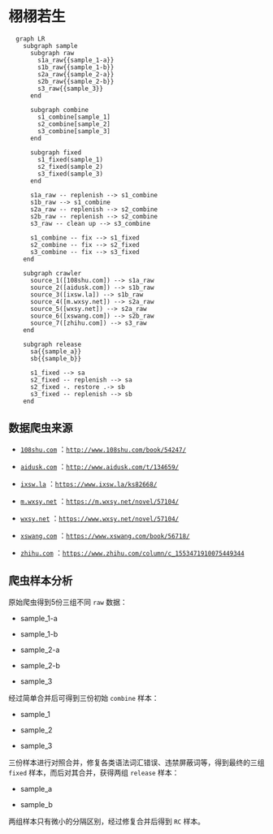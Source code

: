# 栩栩若生

```mermaid
  graph LR
    subgraph sample
      subgraph raw
        s1a_raw{{sample_1-a}}
        s1b_raw{{sample_1-b}}
        s2a_raw{{sample_2-a}}
        s2b_raw{{sample_2-b}}
        s3_raw{{sample_3}}
      end

      subgraph combine
        s1_combine[sample_1]
        s2_combine[sample_2]
        s3_combine[sample_3]
      end

      subgraph fixed
        s1_fixed(sample_1)
        s2_fixed(sample_2)
        s3_fixed(sample_3)
      end

      s1a_raw -- replenish --> s1_combine
      s1b_raw --> s1_combine
      s2a_raw -- replenish --> s2_combine
      s2b_raw -- replenish --> s2_combine
      s3_raw -- clean up --> s3_combine

      s1_combine -- fix --> s1_fixed
      s2_combine -- fix --> s2_fixed
      s3_combine -- fix --> s3_fixed
    end

    subgraph crawler
      source_1([108shu.com]) --> s1a_raw
      source_2([aidusk.com]) --> s1b_raw
      source_3([ixsw.la]) --> s1b_raw
      source_4([m.wxsy.net]) --> s2a_raw
      source_5([wxsy.net]) --> s2a_raw
      source_6([xswang.com]) --> s2b_raw
      source_7([zhihu.com]) --> s3_raw
    end

    subgraph release
      sa{{sample_a}}
      sb{{sample_b}}

      s1_fixed --> sa
      s2_fixed -- replenish --> sa
      s2_fixed -. restore .-> sb
      s3_fixed -- replenish --> sb
    end
```

## 数据爬虫来源

+ [`108shu.com`](./src/crawler/108shu.com) ：[`http://www.108shu.com/book/54247/`](http://www.108shu.com/book/54247/)

+ [`aidusk.com`](./src/crawler/aidusk.com) ：[`http://www.aidusk.com/t/134659/`](http://www.aidusk.com/t/134659/)

+ [`ixsw.la`](./src/crawler/ixsw.la) ：[`https://www.ixsw.la/ks82668/`](https://www.ixsw.la/ks82668/)

+ [`m.wxsy.net`](./src/crawler/m.wxsy.net) ：[`https://m.wxsy.net/novel/57104/`](https://m.wxsy.net/novel/57104/)

+ [`wxsy.net`](./src/crawler/wxsy.net) ：[`https://www.wxsy.net/novel/57104/`](https://www.wxsy.net/novel/57104/)

+ [`xswang.com`](./src/crawler/xswang.com) ：[`https://www.xswang.com/book/56718/`](https://www.xswang.com/book/56718/)

+ [`zhihu.com`](./src/crawler/zhihu.com) ：[`https://www.zhihu.com/column/c_1553471910075449344`](https://www.zhihu.com/column/c_1553471910075449344)


## 爬虫样本分析

原始爬虫得到5份三组不同 `raw` 数据：

+ sample_1-a

+ sample_1-b

+ sample_2-a

+ sample_2-b

+ sample_3

经过简单合并后可得到三份初始 `combine` 样本：

+ sample_1

+ sample_2

+ sample_3

三份样本进行对照合并，修复各类语法词汇错误、违禁屏蔽词等，得到最终的三组 `fixed` 样本，而后对其合并，获得两组 `release` 样本：

+ sample_a

+ sample_b

两组样本只有微小的分隔区别，经过修复合并后得到 `RC` 样本。
